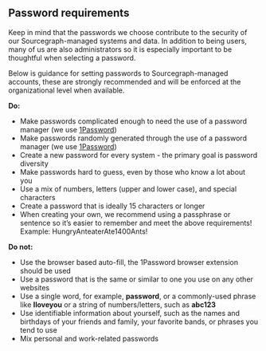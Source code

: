 ## Password requirements

Keep in mind that the passwords we choose contribute to the security of our Sourcegraph-managed systems and data. In addition to being users, many of us are also administrators so it is especially important to be thoughtful when selecting a password.

Below is guidance for setting passwords to Sourcegraph-managed accounts, these are strongly recommended and will be enforced at the organizational level when available.

**Do:**

- Make passwords complicated enough to need the use of a password manager (we use [1Password](https://1password.com/))
- Make passwords randomly generated through the use of a password manager (we use [1Password](https://1password.com/))
- Create a new password for every system - the primary goal is password diversity
- Make passwords hard to guess, even by those who know a lot about you
- Use a mix of numbers, letters (upper and lower case), and special characters
- Create a password that is ideally 15 characters or longer
- When creating your own, we recommend using a passphrase or sentence so it’s easier to remember and meet the above requirements! Example: HungryAnteaterAte1400Ants!

**Do not:**

- Use the browser based auto-fill, the 1Password browser extension should be used
- Use a password that is the same or similar to one you use on any other websites
- Use a single word, for example, **password**, or a commonly-used phrase like **Iloveyou** or a string of numbers/letters, such as **abc123**
- Use identifiable information about yourself, such as the names and birthdays of your friends and family, your favorite bands, or phrases you tend to use
- Mix personal and work-related passwords
